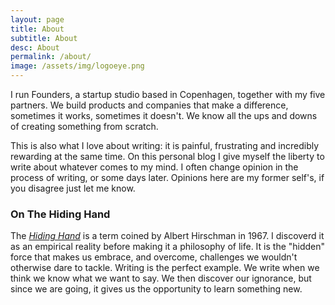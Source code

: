 ```yaml
---
layout: page
title: About
subtitle: About
desc: About
permalink: /about/
image: /assets/img/logoeye.png
---
```


<div class="pretty-links">

<!--<div class="lead lead-about">Some intro text that is eye catching and should put you reader at ease and confident in your skills.
</div>-->

<!--{::nomarkdown} 
<figure class="site-profile">
    <img src="{{ site.baseurl }}/assets/img/profile.png">
</figure>
{:/}-->



I run Founders, a startup studio based in Copenhagen, together with my five partners. We build products and companies that make a difference, sometimes it works, sometimes it doesn't. We know all the ups and downs of creating something from scratch. 

This is also what I love about writing: it is painful, frustrating and incredibly rewarding at the same time. On this personal blog I give myself the liberty to write about whatever comes to my mind. I often change opinion in the process of writing, or some days later. Opinions here are my former self's, if you disagree just let me know.

### On The Hiding Hand 

The *[Hiding Hand](https://en.wikipedia.org/wiki/Hiding_hand_principle)* is a term coined by Albert Hirschman in 1967. I discoverd it as an empirical reality before making it a philosophy of life. It is the "hidden" force that makes us embrace, and overcome, challenges we wouldn't otherwise dare to tackle. Writing is the perfect example. We write when we think we know what we want to say. We then discover our ignorance, but since we are going, it gives us the opportunity to learn something new.  







